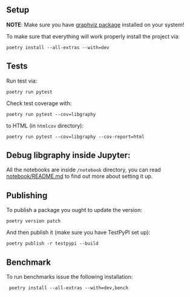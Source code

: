 ## Setup
**NOTE**: Make sure you have [graphviz package](https://www.graphviz.org/download/) installed on your system!

To make sure that everything will work properly install the project via:

    poetry install --all-extras --with=dev

## Tests

Run test via:

    poetry run pytest

Check test coverage with:

    poetry run pytest --cov=libgraphy

to HTML (in `htmlcov` directory):

    poetry run pytest --cov=libgraphy --cov-report=html

## Debug libgraphy inside Jupyter:

All the notebooks are inside `/notebook` directory, you can read [notebook/README.md](notebook/README.md) to find out more about setting it up.

## Publishing

To publish a package you ought to update the version:

    poetry version patch

And then publish it (make sure you have TestPyPI set up):

    poetry publish -r testpypi --build

## Benchmark

To run benchmarks issue the following installation:

     poetry install --all-extras --with=dev,bench 
